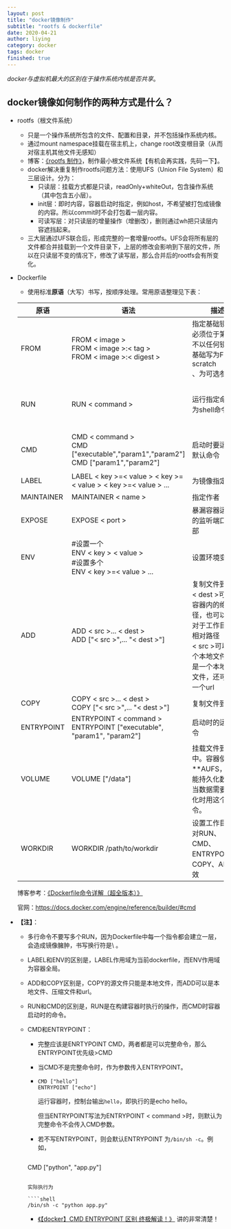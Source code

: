 ```yaml
---
layout: post
title: "docker镜像制作"
subtitle: "rootfs & dockerfile"
date: 2020-04-21
author: liying
category: docker
tags: docker
finished: true
---
```


*docker与虚拟机最大的区别在于操作系统内核是否共享*。

## docker镜像如何制作的两种方式是什么？

- rootfs（根文件系统）

  - 只是一个操作系统所包含的文件、配置和目录，并不包括操作系统内核。
  - 通过mount namespace挂载在宿主机上，change root改变根目录（从而对宿主机其他文件无感知）
  - 博客：[《rootfs 制作》](https://www.cnblogs.com/Malphite/p/10422260.html)，制作最小根文件系统【有机会再实践，先码一下】。
  - docker解决重复制作rootfs问题方法：使用UFS（Union File System）和三层设计。分为：
    - 只读层：挂载方式都是只读，readOnly+whiteOut，包含操作系统（其中包含五小层）。
    - init层：即时内容，容器启动时指定，例如host，不希望被打包成镜像的内容。所以commit时不会打包着一层内容。
    - 可读写层：对只读层的增量操作（增删改），删则通过wh把只读层内容遮挡起来。
  - 三大层通过UFS联合后，形成完整的一套增量rootfs。UFS会将所有层的文件都合并挂载到一个文件目录下，上层的修改会影响到下层的文件，所以在只读层不变的情况下，修改了读写层，那么合并后的rootfs会有所变化。

- Dockerfile
  
  - 使用标准**原语**（大写）书写，按顺序处理。常用原语整理见下表：
  
  | 原语       | 语法                                                         | 描述                                                         | 示例                                                         |
  | ---------- | ------------------------------------------------------------ | ------------------------------------------------------------ | ------------------------------------------------------------ |
  | FROM       | FROM < image > <br/>FROM < image >:< tag ><br/>FROM < image >:< digest > | 指定基础镜像<br/>必须位于第一行<br/>不以任何镜像为基础写为FROM scratch<br/><digest>、<tag>为可选参数 | FROM python:2.7-slim                                         |
  | RUN        | RUN < command > <br/>                                        | 运行指定命令<br/><command>为shell命令                        | \# 使用pip命令安装这个应用所需要的依赖<br/>RUN pip install --trusted-host pypi.python.org -r requirements.txt |
  | CMD        | CMD < command ><br/>CMD ["executable","param1","param2"] <br/>CMD ["param1","param2"] | 启动时要运行的默认命令                                       | \# 设置容器进程为：python app.py，即：这个Python应用的启动命令<br/>CMD ["python", "app.py"] |
  | LABEL      | LABEL < key >=< value > < key >=< value > < key >=< value > ... | 为镜像指定标签                                               | LABEL version="1.0"                                          |
  | MAINTAINER | MAINTAINER < name >                                          | 指定作者                                                     | MAINTAINER ly                                                |
  | EXPOSE     | EXPOSE < port >                                              | 暴漏容器运行时的监听端口给外部                               | # 允许外界访问容器的80端口<br/>EXPOSE 80                     |
  | ENV        | #设置一个<br/>ENV < key > < value ><br/>#设置多个<br/>ENV < key >=< value > ... | 设置环境变量                                                 | \# 设置环境变量ENV NAME World                                |
  | ADD        | ADD < src >... < dest > <br/>ADD ["< src >",... "< dest >"]  | 复制文件到镜像<br/>< dest >可以是容器内的绝对路径，也可以是相对于工作目录的相对路径<br/>< src >可以是一个本地文件或者是一个本地压缩文件，还可以是一个url | \# 将当前目录下的所有内容复制到/app下<br/>ADD . /app<br/>#获取url内容<br/>ADD http://example.com/foobar / |
  | COPY       | COPY < src >... < dest > <br/>COPY ["< src >",... "< dest >"] | 复制文件到镜像                                               | COPY test relativeDir/                                       |
  | ENTRYPOINT | ENTRYPOINT < command ><br/>ENTRYPOINT ["executable", "param1", "param2"] | 启动时的运行命令                                             | ENTRYPOINT ["top", "-b"]                                     |
  | VOLUME     | VOLUME ["/data"]                                             | 挂载文件到容器中。容器使用**AUFS，**不能持久化数据，当数据需要持久化时用这个命令。 |                                                              |
  | WORKDIR    | WORKDIR /path/to/workdir                                     | 设置工作目录<br/>对RUN、CMD、ENTRYPOINT、COPY、ADD 生效      | \# 将工作目录切换为/app<br/>WORKDIR /app                     |
  
  博客参考：[《Dockerfile命令详解（超全版本）》](https://www.cnblogs.com/lingfengblogs/p/11093246.html)
  
  官网：https://docs.docker.com/engine/reference/builder/#cmd
  
- **【注】**：
  
  - 多行命令不要写多个RUN，因为Dockerfile中每一个指令都会建立一层，会造成镜像臃肿，书写换行符是\ 。
  
  - LABEL和ENV的区别是，LABEL作用域为当前dockerfile，而ENV作用域为容器全局。
  
  - ADD和COPY区别是，COPY的源文件只能是本地文件，而ADD可以是本地文件、压缩文件和url。
  
  - RUN和CMD的区别是，RUN是在构建容器时执行的操作，而CMD时容器启动时的命令。
  
  - CMD和ENTRYPOINT：
  
    - 完整应该是ENRTYPOINT CMD，两者都是可以完整命令，那么ENTRYPOINT优先级>CMD
  
    - 当CMD不是完整命令时，作为参数传入ENTRYPOINT。
  
    - ```shell
      CMD ["hello"]
      ENTRYPOINT ["echo"]
      ```
  
      运行容器时，控制台输出`hello`，即执行的是echo hello。
  
      但当ENTRYPOINT写法为ENTRYPOINT < command >时，则默认为完整命令不会传入CMD参数。
    - 若不写ENTRYPOINT，则会默认ENTRYPOINT 为`/bin/sh -c`。例如，
  
      ```bash
    CMD ["python", "app.py"]
      ```
    
      实际执行为
  
      ````shell
    /bin/sh -c "python app.py"
      ````
    
    - [《【docker】CMD ENTRYPOINT 区别 终极解读！》](https://blog.csdn.net/u010900754/article/details/78526443 ) 讲的非常清楚！

